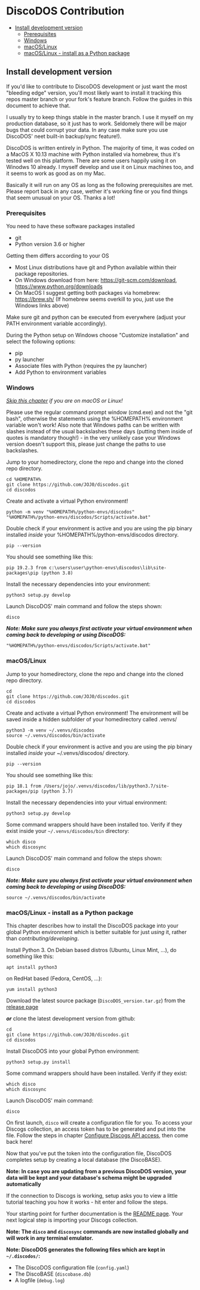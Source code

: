 <!-- omit in toc -->
# DiscoDOS Contribution

- [Install development version](#install-development-version)
  - [Prerequisites](#prerequisites)
  - [Windows](#windows)
  - [macOS/Linux](#macoslinux)
  - [macOS/Linux - install as a Python package](#macoslinux---install-as-a-python-package)


## Install development version

If you'd like to contribute to DiscoDOS development or just want the most "bleeding edge" version, you'll most likely want to install it tracking this repos master branch or your fork's feature branch. Follow the guides in this document to achieve that.

I usually try to keep things stable in the master branch. I use it myself on my production database, so it just has to work. Seldomely there will be major bugs that could corrupt your data. In any case make sure you use DiscoDOS' neet built-in backup/sync feature!).

DiscoDOS is written entirely in Python. The majority of time, it was coded on a MacOS X 10.13 machine with Python installed via homebrew, thus it's tested well on this platform. There are some users happily using it on Winodws 10 already. I myself develop and use it on Linux machines too, and it seems to work as good as on my Mac.

Basically it will run on any OS as long as the following prerequisites are met. Please report back in any case, wether it's working fine or you find things that seem unusual on your OS. Thanks a lot!


### Prerequisites

You need to have these software packages installed
* git
* Python version 3.6 or higher

Getting them differs according to your OS

* Most Linux distributions have git and Python available within their package repositories.
* On Windows download from here: https://git-scm.com/download, https://www.python.org/downloads
* On MacOS I suggest getting both packages via homebrew: https://brew.sh/
  (If homebrew seems overkill to you, just use the Windows links above)

Make sure git and python can be executed from everywhere (adjust your PATH environment variable accordingly).

During the Python setup on Windows choose "Customize installation" and select the following options:

- pip
- py launcher
- Associate files with Python (requires the py launcher)
- Add Python to environment variables


### Windows

_[Skip this chapter](#macoslinux) if you are on macOS or Linux!_

Please use the regular command prompt window (cmd.exe) and not the "git bash", otherwise the statements using the %HOMEPATH% environment variable won't work! Also note that Windows paths can be written with slashes instead of the usual backslashes these days (putting them inside of quotes is mandatory though!) - in the very unlikely case your Windows version doesn't support this, please just change the paths to use backslashes.

Jump to your homedirectory, clone the repo and change into the cloned repo directory.

```
cd %HOMEPATH%
git clone https://github.com/JOJ0/discodos.git
cd discodos
```

Create and activate a virtual Python environment!

```
python -m venv "%HOMEPATH%/python-envs/discodos"
"%HOMEPATH%/python-envs/discodos/Scripts/activate.bat"
```

Double check if your environment is active and you are using the pip binary installed _inside_ your %HOMEPATH%/python-envs/discodos directory.

`pip --version`

You should see something like this:

`pip 19.2.3 from c:\users\user\python-envs\discodos\lib\site-packages\pip (python 3.8)`

Install the necessary dependencies into your environment:

`python3 setup.py develop`

Launch DiscoDOS' main command and follow the steps shown:

`disco`

_**Note: Make sure you always first activate your virtual environment when coming back to developing or using DiscoDOS:**_

`"%HOMEPATH%/python-envs/discodos/Scripts/activate.bat"`


### macOS/Linux

Jump to your homedirectory, clone the repo and change into the cloned repo directory.

```
cd
git clone https://github.com/JOJ0/discodos.git
cd discodos
```

Create and activate a virtual Python environment! The environment will be saved inside a hidden subfolder of your homedirectory called .venvs/

```
python3 -m venv ~/.venvs/discodos
source ~/.venvs/discodos/bin/activate
```

Double check if your environment is active and you are using the pip binary installed _inside_ your ~/.venvs/discodos/ directory.

`pip --version`

You should see something like this:

`pip 18.1 from /Users/jojo/.venvs/discodos/lib/python3.7/site-packages/pip (python 3.7)`

Install the necessary dependencies into your virtual environment:

`python3 setup.py develop`

Some command wrappers should have been installed too. Verify if they exist inside your `~/.venvs/discodos/bin` directory:

```
which disco
which discosync
```

Launch DiscoDOS' main command and follow the steps shown:

`disco`

_**Note: Make sure you always first activate your virtual environment when coming back to developing or using DiscoDOS:**_

`source ~/.venvs/discodos/bin/activate`


### macOS/Linux - install as a Python package

This chapter describes how to install the DiscoDOS package into your global Python environment which is better suitable for just _using_ it, rather than _contributing/developing_.

Install Python 3. On Debian based distros (Ubuntu, Linux Mint, ...), do something like this:

`apt install python3`

on RedHat based (Fedora, CentOS, ...):

`yum install python3`


Download the latest source package (`DiscoDOS_version.tar.gz`) from the [release page](https://github.com/JOJ0/discodos/releases)

_**or**_ clone the latest development version from github:

```
cd
git clone https://github.com/JOJ0/discodos.git
cd discodos
```

Install DiscoDOS into your global Python environment:

`python3 setup.py install`

Some command wrappers should have been installed. Verify if they exist:

```
which disco
which discosync
```

Launch DiscoDOS' main command:

`disco`

On first launch, `disco` will create a configuration file for you. To access your Discogs collection, an access token has to be generated and put into the file. Follow the steps in chapter [Configure Discogs API access](#configure-discogs-api-access), then come back here!

Now that you've put the token into the configuration file, DiscoDOS completes setup by creating a local database (the DiscoBASE).

**Note: In case you are updating from a previous DiscoDOS version, your data will be kept and your database's schema might be upgraded automatically**

If the connection to Discogs is working, setup asks you to view a little tutorial teaching you how it works - hit enter and follow the steps.

Your starting point for further documentation is the [README page](https://github.com/JOJ0/discodos/blob/master/README.md#importing-your-discogs-collection). Your next logical step is importing your Discogs collection.

**Note: The `disco` and `discosync` commands are now installed globally and will work in any terminal emulator.**

**Note: DiscoDOS generates the following files which are kept in `~/.discodos/`:**

 - The DiscoDOS configuration file (`config.yaml`)
 - The DiscoBASE (`discobase.db`)
 - A logfile (`debug.log`)